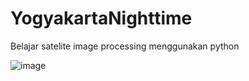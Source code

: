 # YogyakartaNighttime
Belajar satelite image processing menggunakan python

![image](https://user-images.githubusercontent.com/47917349/157406219-4b40c1fa-6d99-4455-bc55-8b2eefda2b0f.png)
